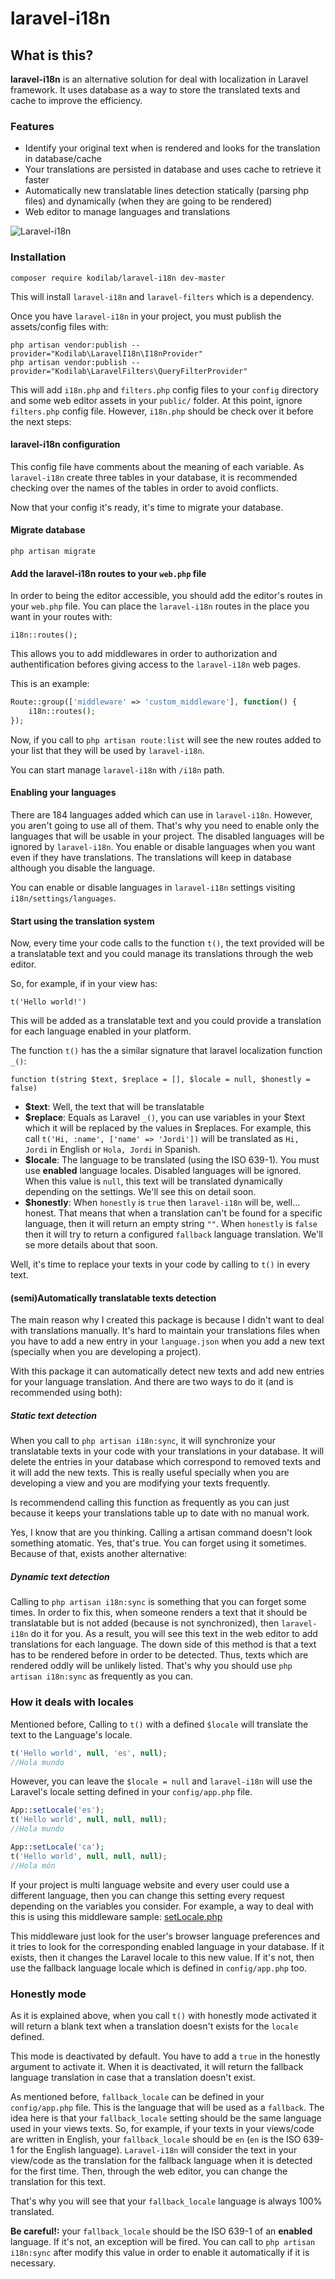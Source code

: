 # laravel-i18n

## What is this?
**laravel-i18n** is an alternative solution for deal with localization in Laravel
framework. It uses database as a way to store the translated texts and cache to
improve the efficiency.

### Features

* Identify your original text when is rendered and looks for the translation in database/cache
* Your translations are persisted in database and uses cache to retrieve it faster
* Automatically new translatable lines detection statically (parsing php files) and dynamically 
(when they are going to be rendered)
* Web editor to manage languages and translations

![Laravel-i18n](image.png)


### Installation
```
composer require kodilab/laravel-i18n dev-master
``` 

This will install `laravel-i18n` and `laravel-filters` which is a dependency. 

Once you have `laravel-i18n` in your project, you must publish the assets/config files with:

```
php artisan vendor:publish --provider="Kodilab\LaravelI18n\I18nProvider"
php artisan vendor:publish --provider="Kodilab\LaravelFilters\QueryFilterProvider"
```

This will add `i18n.php` and `filters.php` config files to your `config` directory and some web editor assets in your 
`public/` folder. At this point, ignore `filters.php` config file. However, `i18n.php` should be check over 
it before the next steps:

#### laravel-i18n configuration
This config file have comments about the meaning of each variable. As `laravel-i18n` create three tables in your
database, it is recommended checking over the names of the tables in order to avoid conflicts.

Now that your config it's ready, it's time to migrate your database.

#### Migrate database
```
php artisan migrate
``` 

#### Add the laravel-i18n routes to your `web.php` file
In order to being the editor accessible, you should add the editor's routes in your `web.php` file.
You can place the `laravel-i18n` routes in the place you want in your routes with:

```
i18n::routes();
```

This allows you to add middlewares in order to authorization and authentification befores giving access to the `laravel-i18n` 
web pages.

This is an example:

```php
Route::group(['middleware' => 'custom_middleware'], function() {
    i18n::routes();
});
```

Now, if you call to `php artisan route:list` will see the new routes added to your list that they will be used 
by `laravel-i18n`.

You can start manage `laravel-i18n` with `/i18n` path.

#### Enabling your languages
There are 184 languages added which can use in `laravel-i18n`. However, you aren't going to use all of them. That's why
you need to enable only the languages that will be usable in your project. The disabled languages will be ignored by
`laravel-i18n`. You enable or disable languages when you want even if they have translations. The translations will keep
in database although you disable the language.

You can enable or disable languages in `laravel-i18n` settings visiting `i18n/settings/languages`. 

#### Start using the translation system

Now, every time your code calls to the function `t()`, the text provided will be a translatable text and you could manage
its translations through the web editor.

So, for example, if in your view has:
```
t('Hello world!')
```

This will be added as a translatable text and you could provide a translation for each language enabled in your platform.

The function `t()` has the a similar signature that laravel localization function `_()`:

```
function t(string $text, $replace = [], $locale = null, $honestly = false) 
```

* **$text**: Well, the text that will be translatable
* **$replace**: Equals as Laravel `_()`, you can use variables in your $text which it will be replaced by the values in 
$replaces. For example, this call `t('Hi, :name', ['name' => 'Jordi'])` will be translated as `Hi, Jordi` in English
or `Hola, Jordi` in Spanish.
* **$locale**: The language to be translated (using the ISO 639-1). You must use **enabled** language locales. 
Disabled languages will be ignored. When this value is `null`, this text will be translated dynamically depending 
on the settings. We'll see this on detail soon.
* **$honestly**: When `honestly` is `true` then `laravel-i18n` will be, well... honest. That means that when a 
translation can't be found for a specific language, then it will return an empty string `""`. When `honestly` is `false` 
then it will try to return a configured `fallback` language translation. We'll se more details about that soon.

Well, it's time to replace your texts in your code by calling to `t()` in every text.

#### (semi)Automatically translatable texts detection
The main reason why I created this package is because I didn't want to deal with translations manually. It's hard to 
maintain your translations files when you have to add a new entry in your `language.json` when you add a new text (specially 
when you are developing a project).

With this package it can automatically detect new texts and add new entries for your language translation. And there
are two ways to do it (and is recommended using both):

##### Static text detection
When you call to `php artisan i18n:sync`, it will synchronize your translatable texts in your code with your translations
in your database. It will delete the entries in your database which correspond to removed texts and it will add the new
texts. This is really useful specially when you are developing a view and you are modifying your texts frequently.

Is recommendend calling this function as frequently as you can just because it keeps your translations table up
to date with no manual work.

Yes, I know that are you thinking. Calling a artisan command doesn't look something atomatic. 
Yes, that's true. You can forget using it sometimes. Because of that, exists another alternative:

##### Dynamic text detection
Calling to `php artisan i18n:sync` is something that you can forget some times. In order to fix this, when someone 
renders a text that it should be translatable but is not added (because is not synchronized), then `laravel-i18n` 
do it for you. As a result, you will see this text in the web editor to add translations for each language.
The down side of this method is that a text has to be rendered before in order to be detected. Thus, texts which are rendered 
oddly will be unlikely listed. That's why you should use `php artisan i18n:sync` as frequently as you can.

### How it deals with locales
Mentioned before, Calling to `t()` with a defined `$locale` will translate the text to the Language's locale. 

```php
t('Hello world', null, 'es', null);
//Hola mundo
```

However, you can leave the `$locale = null` and `laravel-i18n` will use the Laravel's locale setting defined in your
`config/app.php` file.

```php
App::setLocale('es');
t('Hello world', null, null, null);
//Hola mundo

App::setLocale('ca');
t('Hello world', null, null, null);
//Hola món
```

If your project is multi language website and every user could use a different language, then you can change 
this setting every request depending on the variables you consider. For example, a way to deal with this is using 
this middleware sample: [setLocale.php](src/Middleware/SetLocale.php)

This middleware just look for the user's browser language preferences and it tries to look for the corresponding
enabled language in your database. If it exists, then it changes the Laravel locale to this new value. If it's not, 
then use the fallback language locale which is defined in `config/app.php` too.

### Honestly mode
As it is explained above, when you call `t()` with honestly mode activated it will return a blank text when a
translation doesn't exists for the `locale` defined.

This mode is deactivated by default. You have to add a `true` in the honestly argument to activate it. 
When it is deactivated, it will return the fallback language translation in case that a translation doesn't exist. 

As mentioned before, `fallback_locale` can be defined in your `config/app.php` file. This is the language that will 
be used as a `fallback`. The idea here is that your `fallback_locale` setting should be the same language used 
in your views texts. So, for example, if your texts in your views/code are written in English, your `fallback_locale` 
should be `en` (`en` is the ISO 639-1 for the English language). 
`Laravel-i18n` will consider the text in your view/code as the translation for the fallback language when it is detected
for the first time. Then, through the web editor, you can change the translation for this text.

That's why you will see that your `fallback_locale` language is always 100% translated.

**Be careful!:** your `fallback_locale` should be the ISO 639-1 of an **enabled** language. If it's not, an exception 
will be fired. You can call to `php artisan i18n:sync` after modify this value in order to enable it automatically if
it is necessary.
